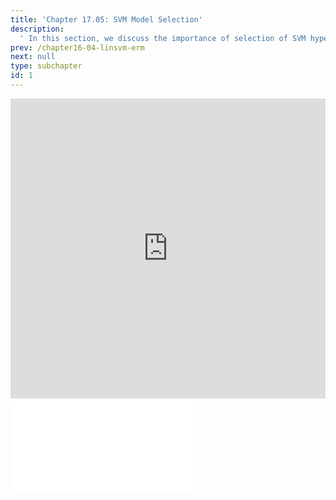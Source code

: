 ```yaml
---
title: 'Chapter 17.05: SVM Model Selection'
description:
  ' In this section, we discuss the importance of selection of SVM hyperparameters. '
prev: /chapter16-04-linsvm-erm
next: null
type: subchapter
id: 1
---
```



<!-- Hier jetzt die neuen Links einpflegen -->


<exercise id="1" title="Video Lecture">
<iframe width="100%" height="480" src="https://www.youtube.com/embed/drcLf-c9Tv8" frameborder="0" allow="accelerometer; autoplay; encrypted-media; gyroscope; picture-in-picture" allowfullscreen></iframe>
</exercise>

<exercise id="2" title="Slides">
<object data="pdfs/17/slides-nonlinsvm-modelsel.pdf" type="application/pdf" style="width:100%;height:480px">
    <embed src="pdfs/17/slides-nonlinsvm-modelsel.pdf" type="application/pdf" />
</object>
</exercise>

